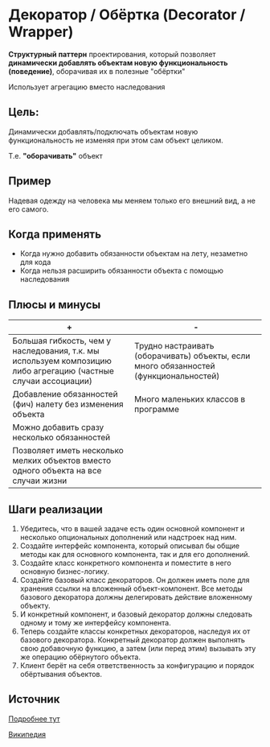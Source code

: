 ﻿# Декоратор / Обёртка (Decorator / Wrapper)
**Структурный паттерн** проектирования, который позволяет **динамически добавлять объектам новую функциональность (поведение)**, оборачивая их в полезные "обёртки"

Использует агрегацию вместо наследования

## Цель:
Динамически добавлять/подключать объектам новую функциональность не изменяя при этом сам объект целиком.

Т.е. **"оборачивать"** объект

## Пример
Надевая одежду на человека мы меняем только его внешний вид, а не его самого.

## Когда применять
* Когда нужно добавить обязанности объектам на лету, незаметно для кода
* Когда нельзя расширить обязанности объекта с помощью наследования

## Плюсы и минусы
+|-
----|----
Большая гибкость, чем у наследования, т.к. мы используем композицию либо агрегацию (частные случаи ассоциации) | Трудно настраивать (оборачивать) объекты, если много обязанностей (функциональностей)
Добавление обязанностей (фич) налету без изменения объекта | Много маленьких классов в программе
Можно добавить сразу несколько обязанностей |
Позволяет иметь несколько мелких объектов вместо одного объекта на все случаи жизни |

## Шаги реализации
1. Убедитесь, что в вашей задаче есть один основной компонент и несколько опциональных дополнений или надстроек над ним.
2. Создайте интерфейс компонента, который описывал бы общие методы как для основного компонента, так и для его дополнений.
3. Создайте класс конкретного компонента и поместите в него основную бизнес-логику.
4. Создайте базовый класс декораторов. Он должен иметь поле для хранения ссылки на вложенный объект-компонент. Все методы базового декоратора должны делегировать действие вложенному объекту.
5. И конкретный компонент, и базовый декоратор должны следовать одному и тому же интерфейсу компонента.
6. Теперь создайте классы конкретных декораторов, наследуя их от базового декоратора. Конкретный декоратор должен выполнять свою добавочную функцию, а затем (или перед этим) вызывать эту же операцию обёрнутого объекта.
7. Клиент берёт на себя ответственность за конфигурацию и порядок обёртывания объектов.

## Источник
[Подробнее тут](https://refactoring.guru/ru/design-patterns/decorator)

[Википедия](https://ru.wikipedia.org/wiki/%D0%94%D0%B5%D0%BA%D0%BE%D1%80%D0%B0%D1%82%D0%BE%D1%80_(%D1%88%D0%B0%D0%B1%D0%BB%D0%BE%D0%BD_%D0%BF%D1%80%D0%BE%D0%B5%D0%BA%D1%82%D0%B8%D1%80%D0%BE%D0%B2%D0%B0%D0%BD%D0%B8%D1%8F))